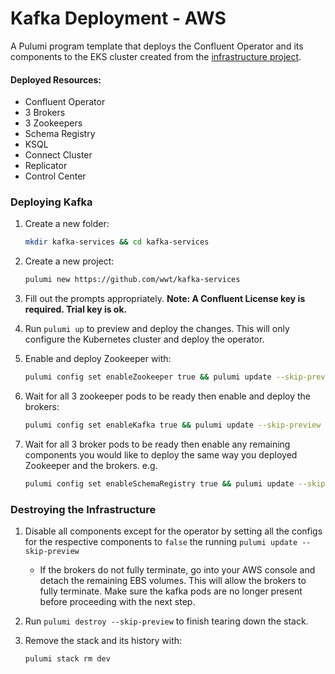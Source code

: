 # Kafka Deployment - AWS

A Pulumi program template that deploys the Confluent Operator and its components to the EKS cluster created from the [infrastructure project](https://github.com/wwt/kafka-infra).

#### Deployed Resources:

* Confluent Operator
* 3 Brokers
* 3 Zookeepers
* Schema Registry
* KSQL
* Connect Cluster
* Replicator
* Control Center



### Deploying Kafka

1. Create a new folder:

   ```sh
   mkdir kafka-services && cd kafka-services
   ```

2. Create a new project:

   ```sh
   pulumi new https://github.com/wwt/kafka-services
   ```

3. Fill out the prompts appropriately. **Note: A Confluent License key is required. Trial key is ok.**

4. Run `pulumi up` to preview and deploy the changes. This will only configure the Kubernetes cluster and deploy the operator.

5. Enable and deploy Zookeeper with:

   ```sh
   pulumi config set enableZookeeper true && pulumi update --skip-preview
   ```

6. Wait for all 3 zookeeper pods to be ready then enable and deploy the brokers:

   ```sh
   pulumi config set enableKafka true && pulumi update --skip-preview
   ```

7. Wait for all 3 broker pods to be ready then enable any remaining components you would like to deploy the same way you deployed Zookeeper and the brokers. e.g.

   ```sh
   pulumi config set enableSchemaRegistry true && pulumi update --skip-preview
   ```

   

### Destroying the Infrastructure

1. Disable all components except for the operator by setting all the configs for the respective components to `false` the running `pulumi update --skip-preview`

   * If the brokers do not fully terminate, go into your AWS console and detach the remaining EBS volumes. This will allow the brokers to fully terminate. Make sure the kafka pods are no longer present before proceeding with the next step.

2. Run `pulumi destroy --skip-preview` to finish tearing down the stack.

3. Remove the stack and its history with:

   ```
   pulumi stack rm dev
   ```

   

